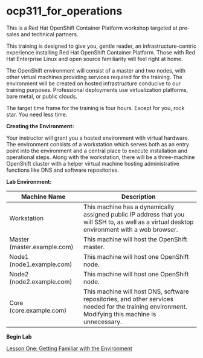 # ocp311_for_operations
This is a Red Hat OpenShift Container Platform workshop targeted at pre-sales and technical partners. 

This training is designed to give you, gentle reader, an infrastructure-centric experience installing Red Hat OpenShift Container Platform. Those with Red Hat Enterprise Linux and open source familiarity will feel right at home.

The OpenShift environment will consist of a master and two nodes, with other virtual machines providing services required for the training. The environment will be created on hosted infrastructure conducive to our training purposes. Professional deployments use virtualization platforms, bare metal, or public clouds.

The target time frame for the training is four hours. Except for you, rock star. You need less time.

**Creating the Environment:**

Your instructor will grant you a hosted environment with virtual hardware. The environment consists of a workstation which serves both as an entry point into the environment and a central place to execute installation and operational steps. Along with the workstation, there will be a three-machine OpenShift cluster with a helper virtual machine hosting administrative functions like DNS and software repositories. 

**Lab Environment:**

| Machine Name | Description |
| --- | --- |
| Workstation | This machine has a dynamically assigned public IP address that you will SSH to, as well as a virtual desktop environment with a web browser. |
| Master (master.example.com) | This machine will host the OpenShift master. |
| Node1 (node1.example.com) | This machine will host one OpenShift node. |
| Node2 (node2.example.com) | This machine will host one OpenShift node. |
| Core (core.example.com) | This machine will host DNS, software repositories, and other services needed for the training environment. Modifying this machine is unnecessary. |

**Begin Lab**

[Lesson One: Getting Familiar with the Environment](01-lesson-getting_familiar.md)
